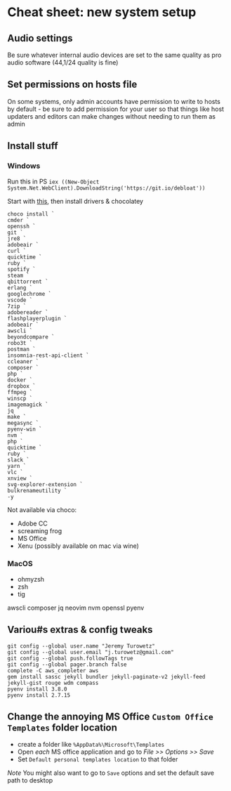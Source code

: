 # Cheat sheet: new system setup

## Audio settings

Be sure whatever internal audio devices are set to the same quality as pro audio software (44,1/24 quality is fine)

## Set permissions on hosts file

On some systems, only admin accounts have permission to write to hosts by default - be sure to add permission for your user so that things like host updaters and editors can make changes without needing to run them as admin

## Install stuff

### Windows

Run this in PS `iex ((New-Object System.Net.WebClient).DownloadString('https://git.io/debloat'))`

Start with [this](https://www.youtube.com/watch?v=mWHiP9K8fQ0), then install drivers & chocolatey

    choco install `
    cmder `
    openssh `
    git `
    jre8 `
    adobeair `
    curl `
    quicktime `
    ruby `
    spotify `
    steam `
    qbittorrent `
    erlang `
    googlechrome `
    vscode `
    7zip `
    adobereader `
    flashplayerplugin `
    adobeair `
    awscli `
    beyondcompare `
    robo3t `
    postman `
    insomnia-rest-api-client `
    ccleaner `
    composer `
    php `
    docker `
    dropbox `
    ffmpeg `
    winscp `
    imagemagick `
    jq `
    make `
    megasync `
    pyenv-win `
    nvm `
    php `
    quicktime `
    ruby `
    slack `
    yarn `
    vlc `
    xnview `
    svg-explorer-extension `
    bulkrenameutility `
    -y

Not available via choco:

- Adobe CC
- screaming frog
- MS Office
- Xenu (possibly available on mac via wine)

### MacOS

- ohmyzsh
- zsh
- tig


awscli
composer
jq
neovim
nvm
openssl
pyenv





## Variou#s extras & config tweaks

    git config --global user.name "Jeremy Turowetz"
    git config --global user.email "j.turowetz@gmail.com"
    git config --global push.followTags true
    git config --global pager.branch false
    complete -C aws_completer aws
    gem install sassc jekyll bundler jekyll-paginate-v2 jekyll-feed jekyll-gist rouge wdm compass
    pyenv install 3.8.0
    pyenv install 2.7.15

## Change the annoying MS Office `Custom Office Templates` folder location

- create a folder like `%AppData%\Microsoft\Templates`
- Open _each_ MS office application and go to _File >> Options >> Save_
- Set `Default personal templates location` to that folder

*Note* You might also want to go to `Save` options and set the default save path to desktop
